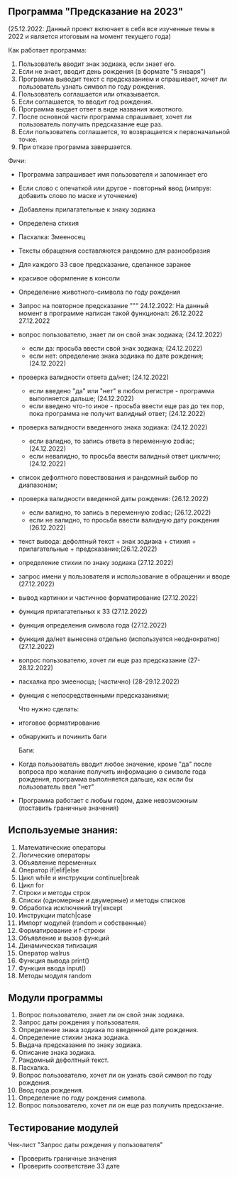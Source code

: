   Программа "Предсказание на 2023"
  -

  (25.12.2022: Данный проект включает в себя все изученные темы в 2022 и является итоговым на момент текущего года)

Как работает программа:

1. Пользователь вводит знак зодиака, если знает его.
2. Если не знает, вводит день рождения (в формате "5 января")
3. Программа выводит текст с предсказанием и спрашивает, хочет ли пользователь узнать символ по году рождения.
4. Пользователь соглашается или отказывается.
5. Если соглашается, то вводит год рождения.
6. Программа выдает ответ в виде названия животного.
7. После основной части программа спрашивает, хочет ли пользователь получить предсказание еще раз.
8. Если пользователь соглашается, то возвращается к первоначальной точке.
9. При отказе программа завершается.
   
Фичи:
- Программа запрашивает имя пользователя и запоминает его
- Если слово с опечаткой или другое - повторный ввод (импрув: добавить слово по маске и уточнение)
- Добавлены прилагательные к знаку зодиака
- Определена стихия
- Пасхалка: Змееносец
- Тексты обращения составляются рандомно для разнообразия
- Для каждого ЗЗ свое предсказание, сделанное заранее
- красивое оформление в консоли
- Определение животного-символа по году рождения
- Запрос на повторное предсказание
  """
  24.12.2022: На данный момент в программе написан такой функционал:
  26.12.2022
  27.12.2022

- вопрос пользователю, знает ли он свой знак зодиака; (24.12.2022)
  - если да: просьба ввести свой знак зодиака; (24.12.2022)
  - если нет: определение знака зодиака по дате рождения; (24.12.2022)
- проверка валидности ответа да/нет; (24.12.2022)
  - если введено "да" или "нет" в любом регистре - программа выполняется дальше; (24.12.2022)
  - если введено что-то иное - просьба ввести еще раз до тех пор, пока программа не получит валидный ответ; (24.12.2022)
- проверка валидности введенного знака зодиака: (24.12.2022)
    - если валидно, то запись ответа в переменную zodiac; (24.12.2022) 
    - если невалидно, то просьба ввести валидный ответ циклично; (24.12.2022)
- список дефолтного повествования и рандомный выбор по диапазонам;
- проверка валидности введенной даты рождения: (26.12.2022)
  - если валидно, то запись в переменную zodiac; (26.12.2022)
  - если не валидно, то просьба ввести валидную дату рождения (26.12.2022)
- текст вывода: дефолтный текст + знак зодиака + стихия + прилагательные + предсказание;(26.12.2022)
- определение стихии по знаку зодиака (27.12.2022)
- запрос имени у пользователя и использование в обращении и вводе (27.12.2022)
- вывод картинки и частичное форматирование (27.12.2022)
- функция прилагательных к ЗЗ (27.12.2022)
- функция определения символа года (27.12.2022)
- функция да/нет вынесена отдельно (используется неоднократно) (27.12.2022)
- вопрос пользователю, хочет ли еще раз предсказание (27-28.12.2022)
- пасхалка про змееносца; (частично) (28-29.12.2022)
- функция с непосредственными предсказаниями;



  Что нужно сделать: 
- итоговое форматирование
- обнаружить и починить баги

  Баги:
- Когда пользователь вводит любое значение, кроме "да" после вопроса про желание получить информацию о символе года рождения,
программа выполняется дальше, как если бы пользователь ввел "нет"
- Программа работает с любым годом, даже невозможным (поставить граничные значения)


Используемые знания:
-
1. Математические операторы
2. Логические операторы
3. Объявление переменных
4. Оператор if|elif|else
5. Цикл while и инструкции continue|break
6. Цикл for
7. Строки и методы строк
8. Списки (одномерные и двумерные) и методы списков
9. Обработка исключений try|except
10. Инструкции match|case
11. Импорт модулей (random и собственные)
12. Форматирование и f-строки
13. Объявление и вызов функций
14. Динамическая типизация
15. Оператор walrus
16. Функция вывода print()
17. Функция ввода input()
18. Методы модуля random


Модули программы
-
1. Вопрос пользователю, знает ли он свой знак зодиака.
2. Запрос даты рождения у пользователя.
3. Определение знака зодиака по введенной дате рождения.
4. Определение стихии знака зодиака.
5. Выдача предсказания по знаку зодиака.
6. Описание знака зодиака.
7. Рандомный дефолтный текст.
8. Пасхалка.
9. Вопрос пользователю, хочет ли он узнать свой символ по году рождения.
10. Ввод года рождения.
11. Определение по году рождения символа.
12. Вопрос пользователю, хочет ли он еще раз получить предскзание.




Тестирование модулей
-

Чек-лист "Запрос даты рождения у пользователя"
- Проверить граничные значения
- Проверить соответствие ЗЗ дате